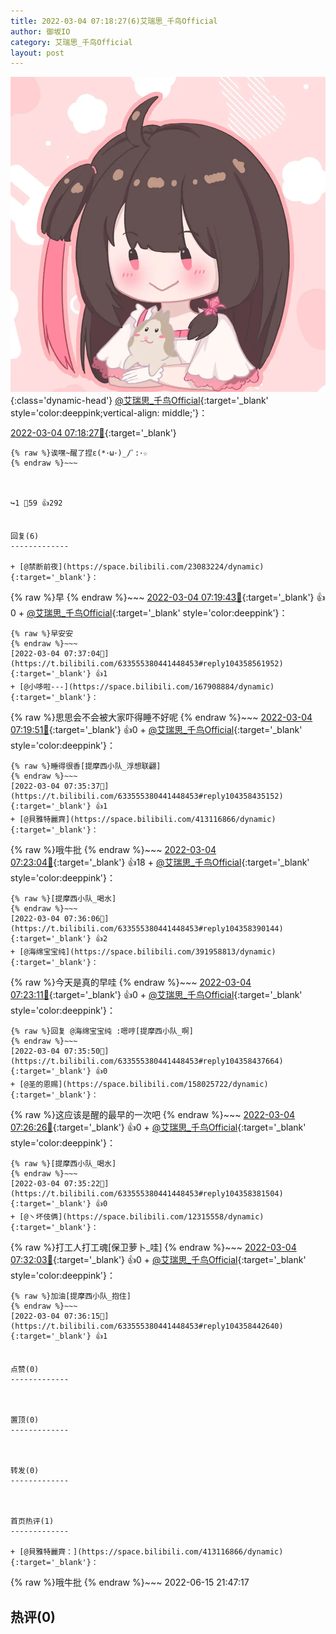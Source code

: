 ```yaml
---
title: 2022-03-04 07:18:27(6)艾瑞思_千鸟Official
author: 御坂IO
category: 艾瑞思_千鸟Official
layout: post
---
```


![img](/images/7e08840c56f251de28bdf766b647bd5fe9a5d50a.jpg){:class='dynamic-head'}
[@艾瑞思_千鸟Official](https://space.bilibili.com/1090010845/dynamic){:target='_blank' style='color:deeppink;vertical-align: middle;'}：

[2022-03-04 07:18:27🔗](https://t.bilibili.com/633555380441448453){:target='_blank'}

~~~
{% raw %}诶嘿~醒了捏ε(*･ω･)_/ﾟ:･☆
{% endraw %}~~~



↪️1 💬59 👍292


回复(6)
-------------

+ [@禁断前夜](https://space.bilibili.com/23083224/dynamic){:target='_blank'}：
~~~
{% raw %}早
{% endraw %}~~~
[2022-03-04 07:19:43🔗](https://t.bilibili.com/633555380441448453#reply104357893520){:target='_blank'} 👍0
    + [@艾瑞思_千鸟Official](https://space.bilibili.com/1090010845/dynamic){:target='_blank' style='color:deeppink'}：
~~~
{% raw %}早安安
{% endraw %}~~~
[2022-03-04 07:37:04🔗](https://t.bilibili.com/633555380441448453#reply104358561952){:target='_blank'} 👍1
+ [@小哆啦---](https://space.bilibili.com/167908884/dynamic){:target='_blank'}：
~~~
{% raw %}思思会不会被大家吓得睡不好呢
{% endraw %}~~~
[2022-03-04 07:19:51🔗](https://t.bilibili.com/633555380441448453#reply104358016096){:target='_blank'} 👍0
    + [@艾瑞思_千鸟Official](https://space.bilibili.com/1090010845/dynamic){:target='_blank' style='color:deeppink'}：
~~~
{% raw %}睡得很香[提摩西小队_浮想联翩]
{% endraw %}~~~
[2022-03-04 07:35:37🔗](https://t.bilibili.com/633555380441448453#reply104358435152){:target='_blank'} 👍1
+ [@貝雅特麗齊](https://space.bilibili.com/413116866/dynamic){:target='_blank'}：
~~~
{% raw %}哦牛批
{% endraw %}~~~
[2022-03-04 07:23:04🔗](https://t.bilibili.com/633555380441448453#reply104358050432){:target='_blank'} 👍18
    + [@艾瑞思_千鸟Official](https://space.bilibili.com/1090010845/dynamic){:target='_blank' style='color:deeppink'}：
~~~
{% raw %}[提摩西小队_喝水]
{% endraw %}~~~
[2022-03-04 07:36:06🔗](https://t.bilibili.com/633555380441448453#reply104358390144){:target='_blank'} 👍2
+ [@海绵宝宝纯](https://space.bilibili.com/391958813/dynamic){:target='_blank'}：
~~~
{% raw %}今天是真的早哇
{% endraw %}~~~
[2022-03-04 07:23:11🔗](https://t.bilibili.com/633555380441448453#reply104358051712){:target='_blank'} 👍0
    + [@艾瑞思_千鸟Official](https://space.bilibili.com/1090010845/dynamic){:target='_blank' style='color:deeppink'}：
~~~
{% raw %}回复 @海绵宝宝纯 :嗯哼[提摩西小队_啊]
{% endraw %}~~~
[2022-03-04 07:35:50🔗](https://t.bilibili.com/633555380441448453#reply104358437664){:target='_blank'} 👍0
+ [@圣的恩赐](https://space.bilibili.com/158025722/dynamic){:target='_blank'}：
~~~
{% raw %}这应该是醒的最早的一次吧
{% endraw %}~~~
[2022-03-04 07:26:26🔗](https://t.bilibili.com/633555380441448453#reply104358121552){:target='_blank'} 👍0
    + [@艾瑞思_千鸟Official](https://space.bilibili.com/1090010845/dynamic){:target='_blank' style='color:deeppink'}：
~~~
{% raw %}[提摩西小队_喝水]
{% endraw %}~~~
[2022-03-04 07:35:22🔗](https://t.bilibili.com/633555380441448453#reply104358381504){:target='_blank'} 👍0
+ [@丶坏伎俩](https://space.bilibili.com/12315558/dynamic){:target='_blank'}：
~~~
{% raw %}打工人打工魂[保卫萝卜_哇]
{% endraw %}~~~
[2022-03-04 07:32:03🔗](https://t.bilibili.com/633555380441448453#reply104358343648){:target='_blank'} 👍0
    + [@艾瑞思_千鸟Official](https://space.bilibili.com/1090010845/dynamic){:target='_blank' style='color:deeppink'}：
~~~
{% raw %}加油[提摩西小队_抱住]
{% endraw %}~~~
[2022-03-04 07:36:15🔗](https://t.bilibili.com/633555380441448453#reply104358442640){:target='_blank'} 👍1


点赞(0)
-------------



置顶(0)
-------------



转发(0)
-------------



首页热评(1)
-------------

+ [@貝雅特麗齊：](https://space.bilibili.com/413116866/dynamic){:target='_blank'}：
~~~
{% raw %}哦牛批
{% endraw %}~~~
2022-06-15 21:47:17


热评(0)
-------------



